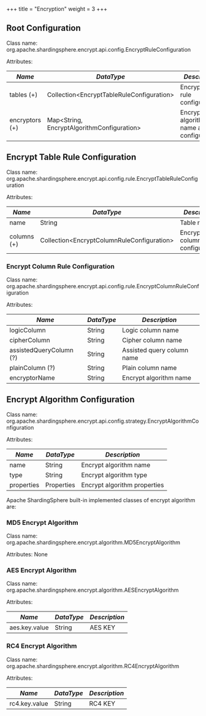 +++
title = "Encryption"
weight = 3
+++

## Root Configuration

Class name: org.apache.shardingsphere.encrypt.api.config.EncryptRuleConfiguration

Attributes:

| *Name*         | *DataType*                                   | *Description*                              |
| -------------- | -------------------------------------------- | ------------------------------------------ |
| tables (+)     | Collection\<EncryptTableRuleConfiguration\>  | Encrypt table rule configurations          |
| encryptors (+) | Map\<String, EncryptAlgorithmConfiguration\> | Encrypt algorithm name and configurations  |

## Encrypt Table Rule Configuration

Class name: org.apache.shardingsphere.encrypt.api.config.rule.EncryptTableRuleConfiguration

Attributes:

| *Name*      | *DataType*                                   | *Description*                      |
| ----------- | -------------------------------------------- | ---------------------------------- |
| name        | String                                       | Table name                         |
| columns (+) | Collection\<EncryptColumnRuleConfiguration\> | Encrypt column rule configurations |

### Encrypt Column Rule Configuration

Class name: org.apache.shardingsphere.encrypt.api.config.rule.EncryptColumnRuleConfiguration

Attributes:

| *Name*                  | *DataType* | *Description*              |
| ----------------------- | ---------- | -------------------------- |
| logicColumn             | String     | Logic column name          |
| cipherColumn            | String     | Cipher column name         |
| assistedQueryColumn (?) | String     | Assisted query column name |
| plainColumn (?)         | String     | Plain column name          |
| encryptorName           | String     | Encrypt algorithm name     |

## Encrypt Algorithm Configuration

Class name: org.apache.shardingsphere.encrypt.api.config.strategy.EncryptAlgorithmConfiguration

Attributes:

| *Name*     | *DataType* | *Description*                |
| ---------- | ---------- | ---------------------------- |
| name       | String     | Encrypt algorithm name       |
| type       | String     | Encrypt algorithm type       |
| properties | Properties | Encrypt algorithm properties |

Apache ShardingSphere built-in implemented classes of encrypt algorithm are:

### MD5 Encrypt Algorithm

Class name: org.apache.shardingsphere.encrypt.algorithm.MD5EncryptAlgorithm

Attributes: None

### AES Encrypt Algorithm

Class name: org.apache.shardingsphere.encrypt.algorithm.AESEncryptAlgorithm

Attributes:

| *Name*        | *DataType* | *Description* |
| ------------- | ---------- | ------------- |
| aes.key.value | String     | AES KEY       |

### RC4 Encrypt Algorithm

Class name: org.apache.shardingsphere.encrypt.algorithm.RC4EncryptAlgorithm

Attributes:

| *Name*        | *DataType* | *Description* |
| ------------- | ---------- | ------------- |
| rc4.key.value | String     | RC4 KEY       |